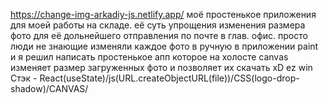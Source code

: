 https://change-img-arkadiy-js.netlify.app/ моё простенькое приложения для моей работы на складе.
её суть упрощения изменения размера фото для её дольнейшего отправления по почте в глав. офис.
просто люди не знающие изменяли каждое фото в ручную в приложении paint  
и я решил написать простенькое апп которое на холосте canvas изменяет размер загруженных фото 
и позволяет их скачать xD ez win
Стэк - React(useState)/js(URL.createObjectURL(file))/CSS(logo-drop-shadow)/CANVAS/

